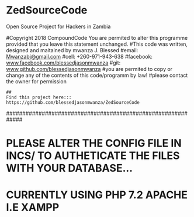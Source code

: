 # ZedSourceCode
Open Source Project for Hackers in Zambia

  #Copyright 2018 CompoundCode
	You are permited to alter this programme provided that you leave this statement unchanged.
	#This code was written, designed and maitained by mwanza J. Blessed
	#email: Mwanzabj@gmail.com
	#cell: +260-971-943-638 
	#facebook: www.facebook.com/blessedjasonmwanza 
	#git: www.github.com/blessedjasonmwanza
	#you are permited to copy or change any of the contents of this code/programm by law!
	#please contact the owner for permission

	##
	Find this project here::: https://github.com/blessedjasonmwanza/ZedSourceCode
  
  #############################################################
  # PLEASE ALTER THE CONFIG FILE IN INCS/ TO AUTHETICATE THE FILES WITH YOUR DATABASE...
  # CURRENTLY USING PHP 7.2 APACHE I.E XAMPP
